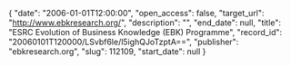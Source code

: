 {
  "date": "2006-01-01T12:00:00", 
  "open_access": false, 
  "target_url": "http://www.ebkresearch.org/", 
  "description": "", 
  "end_date": null, 
  "title": "ESRC Evolution of Business Knowledge (EBK) Programme", 
  "record_id": "20060101T120000/LSvbf6le/l5ighQJoTzptA==", 
  "publisher": "ebkresearch.org", 
  "slug": 112109, 
  "start_date": null
}

